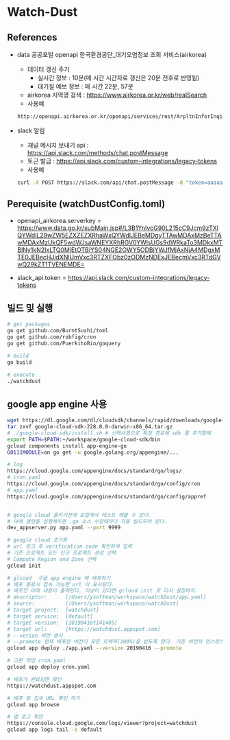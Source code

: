 # Watch-Dust

## References

- data 공공포털 openapi 한국환경공단_대기오염정보 조회 서비스(airkorea)
  - 데이터 갱신 주기
    - 실시간 정보 : 10분(매 시간 시간자료 갱신은 20분 전후로 반영됨)
    - 대기질 예보 정보 : 매 시간 22분, 57분
  - airkorea 지역명 검색 : <https://www.airkorea.or.kr/web/realSearch>
  - 사용예

  ```bash
  http://openapi.airkorea.or.kr/openapi/services/rest/ArpltnInforInqireSvc/getMsrstnAcctoRltmMesureDnsty?numOfRows=10&pageNo=1&stationName=수내동&dataTerm=DAILY&ver=1.3&_returnType=json&serviceKey=aaaaa
  ```

- slack 알림
  - 채널 메시지 보내기 api : <https://api.slack.com/methods/chat.postMessage>
  - 토근 발급 : <https://api.slack.com/custom-integrations/legacy-tokens>
  - 사용예

  ```bash
  curl -X POST https://slack.com/api/chat.postMessage -d "token=aaaaa&channel=dustinfo&username=watchDust bot&text=미세먼지 정보입니다."
  ```

## Perequisite (watchDustConfig.toml)

- openapi_airkorea.serverkey = <https://www.data.go.kr/subMain.jsp#/L3B1YnIvcG90L215cC9Jcm9zTXlQYWdlL29wZW5EZXZEZXRhaWxQYWdlJEBeMDgyTTAwMDAxMzBeTTAwMDAxMzUkQF5wdWJsaWNEYXRhRGV0YWlsUGs9dWRkaTo3MDkxMTBlNy1kN2IxLTQ0MjEtOTBiYS04NGE2OWY5ODBjYWJfMjAxNjA4MDgxMTE0JEBecHJjdXNlUmVxc3RTZXFObz0zODMzNDExJEBecmVxc3RTdGVwQ29kZT1TVENEMDE=>

- slack_api.token = <https://api.slack.com/custom-integrations/legacy-tokens>

## 빌드 및 실행

```bash
# get packages
go get github.com/BurntSushi/toml
go get github.com/robfig/cron
go get github.com/PuerkitoBio/goquery

# build
go build

# execute
./watchdust
```

## google app engine 사용

```bash
wget https://dl.google.com/dl/cloudsdk/channels/rapid/downloads/google-cloud-sdk-228.0.0-darwin-x86_64.tar.gz
tar zxvf google-cloud-sdk-228.0.0-darwin-x86_64.tar.gz
# ./google-cloud-sdk/install.sh # 선택사항으로 특정 경로에 sdk 를 추가할때
export PATH=$PATH:~/workspace/google-cloud-sdk/bin
gcloud components install app-engine-go
GO111MODULE=on go get -u google.golang.org/appengine/...

# log
https://cloud.google.com/appengine/docs/standard/go/logs/
# cron.yaml
https://cloud.google.com/appengine/docs/standard/go/config/cron
# app.yaml
https://cloud.google.com/appengine/docs/standard/go/config/appref


# google cloud 올리기전에 로컬에서 테스트 해볼 수 있다.
# 아래 명령을 실행해두면 .go 소스 수정때마다 자동 빌드되어 된다.
dev_appserver.py app.yaml --port 9999

# google cloud 초기화
# url 링크 후 verification code 확인하여 입력
# 기존 프로젝트 또는 신규 프로젝트 생성 선택
# Compute Region and Zone 선택
gcloud init

# glcoud  구글 app engine 에 배포하기
# 배포 종료시 접속 가능한 url 이 표시된다.
# 배포전 아래 내용이 출력된다. 이상이 있다면 gcloud init 로 다시 설정하자.
# descriptor:      [/Users/ysoftman/workspace/watchDust/app.yaml]
# source:          [/Users/ysoftman/workspace/watchDust]
# target project:  [watchdust]
# target service:  [default]
# target version:  [20190416t141405]
# target url:      [https://watchdust.appspot.com]
# --verion 버전 명시
# --promote 현재 배포한 버전이 모든 트랙픽(100%)을 받도록 한다. 기존 버전의 인스턴스는 트랙픽 0% 이 된다.
gcloud app deploy ./app.yaml --version 20190416 --promote

# 크론 작업 cron.yaml
gcloud app deploy cron.yaml

# 배포가 완료되면 확인
https://watchdust.appspot.com

# 배포 후 접속 URL 확인 하기
gcloud app browse

# 앱 로그 확인
https://console.cloud.google.com/logs/viewer?project=watchdust
gcloud app logs tail -s default
```
